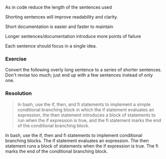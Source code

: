
As in code reduce the length of the sentences used

Shorting sentences will improve readability and clarity.

Short documentation is easier and faster to maintain

Longer sentences/documentation introduce more points of failure

Each sentence should focus in a single idea.

### Exercise

Convert the following overly long sentence to a series of shorter sentences. Don't revise too much; just end up with a few sentences instead of only one.

### Resolution

> In bash, use the if, then, and fi statements to implement a simple conditional branching block in which the if statement evaluates an expression, the then statement introduces a block of statements to run when the if expression is true, and the fi statement marks the end of the conditional branching block.

In bash, use the if, then and fi statements to implement conditional branching blocks.
The if statement evaluates an expression. The then statement runs a block of statements when the if expression is true.  The fi marks the end of the conditional branching block.



 






